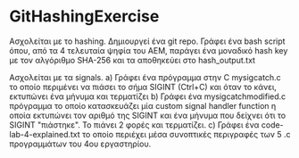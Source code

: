 # GitHashingExercise

Ασχολείται με το hashing. Δημιουργεί ένα git repo. Γράφει ένα bash script όπου, από τα 4 τελευταία ψηφία του ΑΕΜ, παράγει ένα μοναδικό hash key με τον αλγόριθμο SHA-256 και τα αποθηκεύει στο hash_output.txt

Ασχολείται με τα signals. a) Γράφει ένα πρόγραμμα στην C mysigcatch.c το οποίο περιμένει να πιάσει το σήμα SIGINT (Ctrl+C) και όταν το κάνει, εκτυπώνει ένα μήνυμα και τερματίζει b) Γράφει ένα mysigcatchmodified.c πρόγραμμα το οποίο κατασκευάζει μία custom signal handler function η οποία εκτυπώνει τον αριθμό της SIGINT και ένα μήνυμα που δείχνει ότι το SIGINT "πιάστηκε". To πιάνει 2 φορές και τερματίζει. c) Γράφει ένα code-lab-4-explained.txt το οποίο περιέχει μέσα συνοπτικές περιγραφές των 5 .c προγραμμάτων του 4ου εργαστηρίου.
